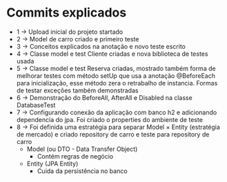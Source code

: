 # Commits explicados
* 1 -> Upload inicial do projeto startado
* 2 -> Model de carro criado e primeiro teste
* 3 -> Conceitos explicados na anotação e novo teste escrito
* 4 -> Classe model e test Cliente criadas e nova biblioteca de testes usada
* 5 -> Classe model e test Reserva criadas, mostrado também forma de melhorar testes com método setUp que usa a anotação @BeforeEach para inicialização, esse método zera o retrabalho de instancia. Formas de testar exceções também demonstradas
* 6 -> Demonstração do BeforeAll, AfterAll e Disabled na classe DatabaseTest
* 7 -> Configurando conexão da aplicação com banco h2 e adicionando dependencia do jpa. Foi criado o properties do ambiente de teste
* 8 -> Foi definida uma estratégia para separar Model × Entity (estratégia de mercado) e criado repository de carro e teste para repository de carro
  - Model (ou DTO - Data Transfer Object)
    * Contém regras de negócio
  - Entity (JPA Entity)
    * Cuida da persistência no banco
